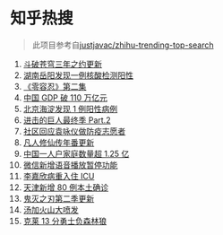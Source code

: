# 知乎热搜

> 此项目参考自[justjavac/zhihu-trending-top-search](https://github.com/justjavac/zhihu-trending-top-search/blob/main/utils.ts)

<!-- BEGIN -->
  <!-- 最后更新时间:Mon Jan 17 2022 06:14:48 GMT+0000 (Coordinated Universal Time) -->
  1. [斗破苍穹三年之约更新](https://www.zhihu.com/search?q=斗破苍穹三年之约)
1. [湖南岳阳发现一例核酸检测阳性](https://www.zhihu.com/search?q=湖南疫情)
1. [《零容忍》第二集](https://www.zhihu.com/search?q=零容忍)
1. [中国 GDP 破 110 万亿元](https://www.zhihu.com/search?q=GDP)
1. [北京海淀发现 1 例阳性病例](https://www.zhihu.com/search?q=北京疫情)
1. [进击的巨人最终季 Part.2](https://www.zhihu.com/search?q=进击的巨人)
1. [社区回应袁咏仪做防疫志愿者](https://www.zhihu.com/search?q=袁咏仪)
1. [凡人修仙传年番更新 ](https://www.zhihu.com/search?q=凡人修仙传)
1. [中国一人户家庭数量超 1.25 亿](https://www.zhihu.com/search?q=一人户家庭)
1. [微信新增语音播放暂停功能](https://www.zhihu.com/search?q=微信)
1. [李嘉欣病重入住 ICU](https://www.zhihu.com/search?q=李嘉欣)
1. [天津新增 80 例本土确诊](https://www.zhihu.com/search?q=天津疫情)
1. [鬼灭之刃第二季更新](https://www.zhihu.com/search?q=鬼灭之刃)
1. [汤加火山大喷发](https://www.zhihu.com/search?q=汤加火山喷发)
1. [克莱 13 分勇士负森林狼](https://www.zhihu.com/search?q=勇士)
  <!-- END -->